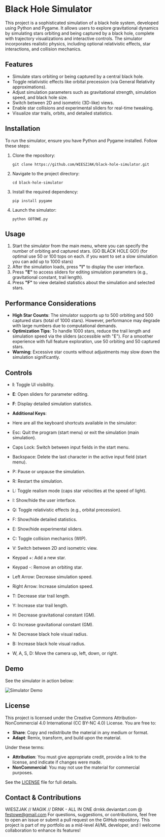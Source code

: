 # Black Hole Simulator

This project is a sophisticated simulation of a black hole system, developed using Python and Pygame. It allows users to explore gravitational dynamics by simulating stars orbiting and being captured by a black hole, complete with trajectory visualizations and interactive controls. The simulator incorporates realistic physics, including optional relativistic effects, star interactions, and collision mechanics.

## Features

- Simulate stars orbiting or being captured by a central black hole.
- Toggle relativistic effects like orbital precession (via General Relativity approximations).
- Adjust simulation parameters such as gravitational strength, simulation speed, and black hole size.
- Switch between 2D and isometric (3D-like) views.
- Enable star collisions and experimental sliders for real-time tweaking.
- Visualize star trails, orbits, and detailed statistics.

## Installation

To run the simulator, ensure you have Python and Pygame installed. Follow these steps:

1. Clone the repository:
   ```
   git clone https://github.com/WIESZJAK/black-hole-simulator.git
   ```
2. Navigate to the project directory:
   ```
   cd black-hole-simulator
   ```
3. Install the required dependency:
   ```
   pip install pygame
   ```
4. Launch the simulator:
   ```
   python GOTOWE.py
   ```

## Usage

1. Start the simulator from the main menu, where you can specify the number of orbiting and captured stars. (GO BLACK HOLE GO!) (for optimal use 50 or 100 tops on each. if you want to set a slow simulation you can add up to 1000 stars)
2. After the simulation loads, press **"I"** to display the user interface.
3. Press **"E"** to access sliders for editing simulation parameters (e.g., gravitational constant, trail length).
4. Press **"F"** to view detailed statistics about the simulation and selected stars.

## Performance Considerations

- **High Star Counts**: The simulator supports up to 500 orbiting and 500 captured stars (total of 1000 stars). However, performance may degrade with large numbers due to computational demands.
- **Optimization Tips**: To handle 1000 stars, reduce the trail length and simulation speed via the sliders (accessible with "E"). For a smoother experience with full feature exploration, use 50 orbiting and 50 captured stars.
- **Warning**: Excessive star counts without adjustments may slow down the simulation significantly.

## Controls

- **I**: Toggle UI visibility.
- **E**: Open sliders for parameter editing.
- **F**: Display detailed simulation statistics.
- **Additional Keys**:
- Here are all the keyboard shortcuts available in the simulator:

- Esc: Quit the program (start menu) or exit the simulation (main simulation).
- Caps Lock: Switch between input fields in the start menu.
- Backspace: Delete the last character in the active input field (start menu).
- P: Pause or unpause the simulation.
- R: Restart the simulation.
- L: Toggle realism mode (caps star velocities at the speed of light).
- I: Show/hide the user interface.
- Q: Toggle relativistic effects (e.g., orbital precession).
- F: Show/hide detailed statistics.
- E: Show/hide experimental sliders.
- C: Toggle collision mechanics (WIP).
- V: Switch between 2D and isometric view.
- Keypad +: Add a new star.
- Keypad -: Remove an orbiting star.
- Left Arrow: Decrease simulation speed.
- Right Arrow: Increase simulation speed.
- T: Decrease star trail length.
- Y: Increase star trail length.
- H: Decrease gravitational constant (GM).
- G: Increase gravitational constant (GM).
- N: Decrease black hole visual radius.
- B: Increase black hole visual radius.
- W, A, S, D: Move the camera up, left, down, or right.

## Demo

See the simulator in action below:

![Simulator Demo](demo.gif)

## License

This project is licensed under the Creative Commons Attribution-NonCommercial 4.0 International (CC BY-NC 4.0) License. You are free to:

- **Share**: Copy and redistribute the material in any medium or format.
- **Adapt**: Remix, transform, and build upon the material.

Under these terms:

- **Attribution**: You must give appropriate credit, provide a link to the license, and indicate if changes were made.
- **NonCommercial**: You may not use the material for commercial purposes.

See the [LICENSE](LICENSE.md) file for full details.

## Contact & Contributions

WIESZJAK // MAGIK // DRNK - ALL IN ONE drnkk.deviantart.com @ festowe@gmail.com
For questions, suggestions, or contributions, feel free to open an issue or submit a pull request on the GitHub repository. This project is part of my portfolio as a mid-level AI/ML developer, and I welcome collaboration to enhance its features!
